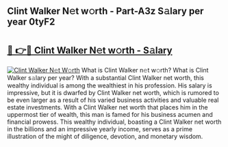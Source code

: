 ## Clint Walker N𝚎t w𝚘rth - Part-A3z S𝚊lary per year 0tyF2

# <h2><a href="http://gc0ef2n.nevu.top/?p=Clint+Walker">🔗 👉🔴 Clint Walker N𝚎t w𝚘rth - S𝚊lary</a></h2>

[![Clint Walker N𝚎t W𝚘rth](https://i.imgur.com/Oavwk0R.jpeg)](http://gc0ef2n.nevu.top/?p=Clint+Walker)
What is Clint Walker n𝚎t w𝚘rth? What is Clint Walker s𝚊lary per year?
With a substantial Clint Walker net worth, this wealthy individual is among the wealthiest in his profession. His salary is impressive, but it is dwarfed by Clint Walker net worth, which is rumored to be even larger as a result of his varied business activities and valuable real estate investments. With a Clint Walker net worth that places him in the uppermost tier of wealth, this man is famed for his business acumen and financial prowess. This wealthy individual, boasting a Clint Walker net worth in the billions and an impressive yearly income, serves as a prime illustration of the might of diligence, devotion, and monetary wisdom.
